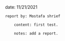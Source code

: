 date: 11/21/2021

    report by: Mostafa shrief

        content: first test.

        notes: add a report.